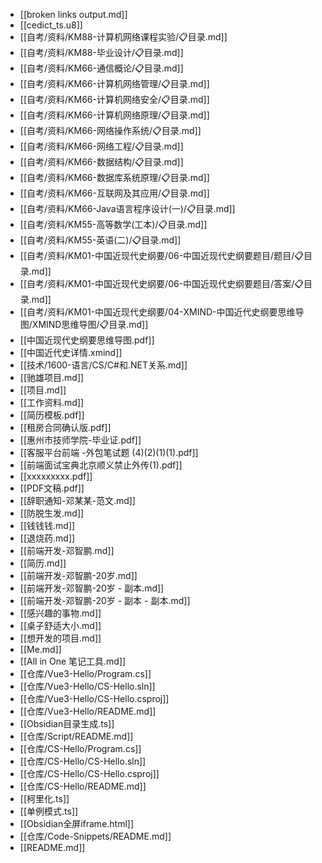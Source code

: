 - [[broken links output.md]]
- [[cedict_ts.u8]]
- [[自考/资料/KM88-计算机网络课程实验/📋目录.md]]
- [[自考/资料/KM88-毕业设计/📋目录.md]]
- [[自考/资料/KM66-通信概论/📋目录.md]]
- [[自考/资料/KM66-计算机网络管理/📋目录.md]]
- [[自考/资料/KM66-计算机网络安全/📋目录.md]]
- [[自考/资料/KM66-计算机网络原理/📋目录.md]]
- [[自考/资料/KM66-网络操作系统/📋目录.md]]
- [[自考/资料/KM66-网络工程/📋目录.md]]
- [[自考/资料/KM66-数据结构/📋目录.md]]
- [[自考/资料/KM66-数据库系统原理/📋目录.md]]
- [[自考/资料/KM66-互联网及其应用/📋目录.md]]
- [[自考/资料/KM66-Java语言程序设计(一)/📋目录.md]]
- [[自考/资料/KM55-高等数学(工本)/📋目录.md]]
- [[自考/资料/KM55-英语(二)/📋目录.md]]
- [[自考/资料/KM01-中国近现代史纲要/06-中国近现代史纲要题目/题目/📋目录.md]]
- [[自考/资料/KM01-中国近现代史纲要/06-中国近现代史纲要题目/答案/📋目录.md]]
- [[自考/资料/KM01-中国近现代史纲要/04-XMIND-中国近代史纲要思维导图/XMIND思维导图/📋目录.md]]
- [[中国近现代史纲要思维导图.pdf]]
- [[中国近代史详情.xmind]]
- [[技术/1600-语言/CS/C#和.NET关系.md]]
- [[驰雄项目.md]]
- [[项目.md]]
- [[工作资料.md]]
- [[简历模板.pdf]]
- [[租房合同确认版.pdf]]
- [[惠州市技师学院-毕业证.pdf]]
- [[客服平台前端 -外包笔试题 (4)(2)(1)(1).pdf]]
- [[前端面试宝典北京顺义禁止外传(1).pdf]]
- [[xxxxxxxxx.pdf]]
- [[PDF文稿.pdf]]
- [[辞职通知-邓某某-范文.md]]
- [[防脱生发.md]]
- [[钱钱钱.md]]
- [[退烧药.md]]
- [[前端开发-邓智鹏.md]]
- [[简历.md]]
- [[前端开发-邓智鹏-20岁.md]]
- [[前端开发-邓智鹏-20岁 - 副本.md]]
- [[前端开发-邓智鹏-20岁 - 副本 - 副本.md]]
- [[感兴趣的事物.md]]
- [[桌子舒适大小.md]]
- [[想开发的项目.md]]
- [[Me.md]]
- [[All in One 笔记工具.md]]
- [[仓库/Vue3-Hello/Program.cs]]
- [[仓库/Vue3-Hello/CS-Hello.sln]]
- [[仓库/Vue3-Hello/CS-Hello.csproj]]
- [[仓库/Vue3-Hello/README.md]]
- [[Obsidian目录生成.ts]]
- [[仓库/Script/README.md]]
- [[仓库/CS-Hello/Program.cs]]
- [[仓库/CS-Hello/CS-Hello.sln]]
- [[仓库/CS-Hello/CS-Hello.csproj]]
- [[仓库/CS-Hello/README.md]]
- [[柯里化.ts]]
- [[单例模式.ts]]
- [[Obsidian全屏iframe.html]]
- [[仓库/Code-Snippets/README.md]]
- [[README.md]]
